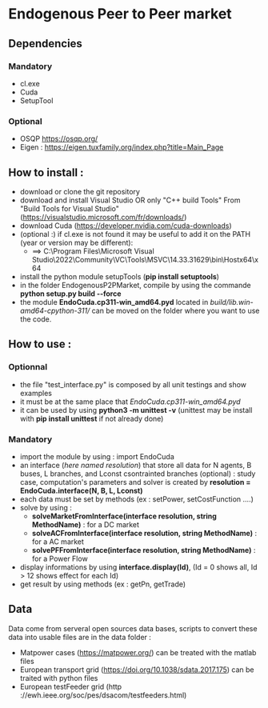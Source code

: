 # Endogenous Peer to Peer market 

## Dependencies
### Mandatory
- cl.exe
- Cuda
- SetupTool

### Optional 
- OSQP https://osqp.org/ 
- Eigen : https://eigen.tuxfamily.org/index.php?title=Main_Page

## How to install :
- download or clone the git repository
- download and install Visual Studio OR only "C++ build Tools" From "Build Tools for Visual Studio" (https://visualstudio.microsoft.com/fr/downloads/)
- download Cuda (https://developer.nvidia.com/cuda-downloads)
- (optional :) if cl.exe is not found it may be useful to add it on the PATH (year or version may be different):
    - ==> C:\Program Files\Microsoft Visual Studio\2022\Community\VC\Tools\MSVC\14.33.31629\bin\Hostx64\x64
- install the python module setupTools (**pip install setuptools**)
- in the folder EndogenousP2PMarket, compile by using the commande **python setup.py build --force**
- the module **EndoCuda.cp311-win_amd64.pyd** located in *build/lib.win-amd64-cpython-311/* can be moved on the folder where you want to use the code. 

## How to use :
### Optionnal
- the file "test_interface.py" is composed by all unit testings and show examples
- it must be at the same place that *EndoCuda.cp311-win_amd64.pyd*
- it can be used by using **python3 -m unittest -v** (unittest may be install with **pip install unittest** if not already done)

### Mandatory
- import the module by using : import EndoCuda
- an interface (*here named resolution*) that store all data for N agents, B buses, L branches, and Lconst csontrainted branches (optional) : study case, computation's parameters and solver is created by **resolution = EndoCuda.interface(N, B, L, Lconst)**
- each data must be set by methods (ex : setPower, setCostFunction ....)
- solve by using :
    - **solveMarketFromInterface(interface resolution, string MethodName)** : for a DC market
    - **solveACFromInterface(interface resolution, string MethodName)** : for a AC market
    - **solvePFFromInterface(interface resolution, string MethodName)** : for a Power Flow
- display informations by using **interface.display(Id)**, (Id = 0 shows all, Id > 12 shows effect for each Id)
- get result by using methods (ex : getPn, getTrade)

## Data 
Data come from serveral open sources data bases, scripts to convert these data into usable files are in the data folder :
- Matpower cases (https://matpower.org/) can be treated with the matlab files
- European transport grid (https://doi.org/10.1038/sdata.2017.175) can be traited with python files
- European testFeeder grid (http ://ewh.ieee.org/soc/pes/dsacom/testfeeders.html)



